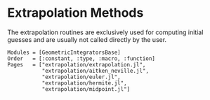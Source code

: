 # Extrapolation Methods

The extrapolation routines are exclusively used for computing
initial guesses and are usually not called directly by the user.

```@autodocs
Modules = [GeometricIntegratorsBase]
Order   = [:constant, :type, :macro, :function]
Pages   = ["extrapolation/extrapolation.jl",
           "extrapolation/aitken_neville.jl",
           "extrapolation/euler.jl",
           "extrapolation/hermite.jl",
           "extrapolation/midpoint.jl"]
```
